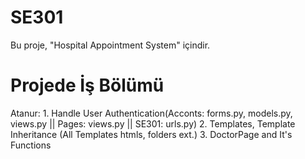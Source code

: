 # SE301
 
Bu proje, "Hospital Appointment System" içindir.

# Projede İş Bölümü

Atanur:
		1. Handle User Authentication(Acconts: forms.py, models.py, views.py || Pages: views.py || SE301: urls.py)
		2. Templates, Template Inheritance (All Templates htmls, folders ext.)
		3. DoctorPage and It's Functions